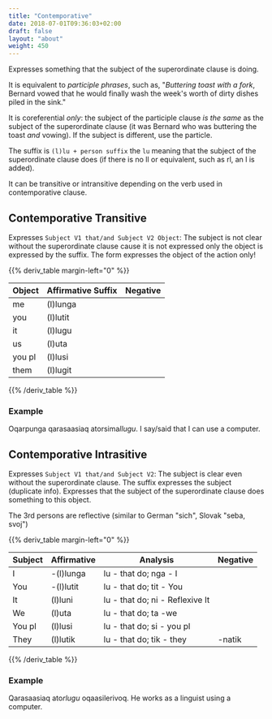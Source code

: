 ```yaml
---
title: "Contemporative"
date: 2018-07-01T09:36:03+02:00
draft: false
layout: "about"
weight: 450
---
```


Expresses something that the subject of the superordinate clause is doing.

It is equivalent to *participle phrases*, such as, "*Buttering toast with a fork*,
Bernard vowed that he would finally wash the week's worth of dirty dishes piled in the sink."

It is coreferential *only*: the subject of the participle clause *is the same*
as the subject of the superordinate clause (it was Bernard who was buttering the toast *and*
vowing). If the subject is different, use the particle.

The suffix is `(l)lu + person suffix` the `lu` meaning that the subject of the superordinate clause does
(if there is no ll or equivalent, such as rl, an l is added).

It can be transitive or intransitive depending on the verb used in contemporative clause.

## Contemporative Transitive

Expresses `Subject V1 that/and Subject V2 Object`:
The subject is not clear without the superordinate clause cause it is not expressed
 only the object is expressed by the suffix.
The form expresses the object of the action only!

{{% deriv_table margin-left="0" %}}

| Object | Affirmative Suffix | Negative  |
|--------|--------------------|-----------|
| me     | (l)lunga           |           |
| you    | (l)lutit           |           |
| it     | (l)lugu            |           |
| us     | (l)uta             |           |
| you pl | (l)lusi            |           |
| them   | (l)lugit           |           |

{{% /deriv_table %}}

### Example
Oqarpunga qarasaasiaq atorsima*llugu*.
I say/said that I can use a computer.

## Contemporative Intrasitive

Expresses `Subject V1 that/and Subject V2`:
The subject is clear even without the superordinate clause.
The suffix expresses the subject (duplicate info).
Expresses that the subject of the superordinate clause does something to this object.

The 3rd persons are reflective (similar to German "sich", Slovak "seba, svoj")

{{% deriv_table margin-left="0" %}}

| Subject | Affirmative | Analysis                        | Negative |
|---------|-------------|---------------------------------|----------|
| I       | -(l)lunga   | lu - that do; nga - I           |          |
| You     | -(l)lutit   | lu - that do; tit - You         |          |
| It      | (l)luni     | lu - that do; ni - Reflexive It |          |
| We      | (l)uta      | lu - that do; ta -we            |          |
| You pl  | (l)lusi     | lu - that do; si - you pl       |          |
| They    | (l)lutik    | lu - that do; tik - they        | -natik   |
{{% /deriv_table %}}

### Example

Qarasaasiaq ato*rlugu* oqaasilerivoq.
He works as a linguist using a computer.



